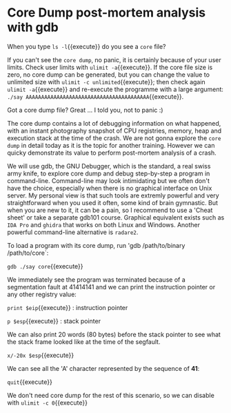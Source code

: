 # Core Dump post-mortem analysis with gdb

When you type `ls -l`{{execute}} do you see a `core` file? 

If you can't see the `core dump`, no panic, it is certainly because of your user limits. Check user limits with `ulimit -a`{{execute}}. If the core file size is zero, no core dump can be generated, but you can change the value to unlimited size with `ulimit -c unlimited`{{execute}}; then check again `ulimit -a`{{execute}} and re-execute the programme with a large argument: `./say AAAAAAAAAAAAAAAAAAAAAAAAAAAAAAAAAAAAAAAA`{{execute}}.

Got a core dump file? Great ... I told you, not to panic :)

The core dump contains a lot of debugging information on what happened, with an instant photography snapshot of CPU registries, memory, heap and execution stack at the time of the crash. We are not gonna explore the `core dump` in detail today as it is the topic for another training. However we can quicky demonstrate its value to perform post-mortem analysis of a crash.

We will use gdb, the GNU Debugger, which is the standard, a real swiss army knife, to explore core dump and debug step-by-step a program in command-line. Command-line may look intimidating but we often don't have the choice, especially when there is no graphical interface on Unix server. My personal view is that such tools are extremly powerful and very straightforward when you used it often, some kind of brain gymnastic. But when you are new to it, it can be a pain, so I recommend to use a 'Cheat sheet' or take a separate gdb101 course. Graphical equivalent exists such as `IDA Pro` and `ghidra` that works on both Linux and Windows. Another powerful command-line alternative is `radare2`.

To load a program with its core dump, run 'gdb /path/to/binary /path/to/core`:

`gdb ./say core`{{execute}}

We immediately see the program was terminated because of a segmentation fault at 41414141 and we can print the instruction pointer or any other registry value:

`print $eip`{{execute}} : instruction pointer

`p $esp`{{execute}} : stack pointer

We can also print 20 words (80 bytes) before the stack pointer to see what the stack frame looked like at the time of the segfault. 

`x/-20x $esp`{{execute}}

We can see all the 'A' character represented by the sequence of __41__:

`quit`{{execute}}

We don't need core dump for the rest of this scenario, so we can disable with `ulimit -c 0`{{execute}}
